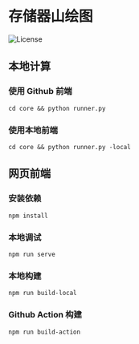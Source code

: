 # 存储器山绘图

![License](https://img.shields.io/github/license/Chenrt-ggx/ScoreCalculator)

## 本地计算

### 使用 Github 前端

```
cd core && python runner.py
```

### 使用本地前端

```
cd core && python runner.py -local
```

## 网页前端

### 安装依赖

```
npm install
```

### 本地调试

```
npm run serve
```

### 本地构建

```
npm run build-local
```

### Github Action 构建

```
npm run build-action
```
